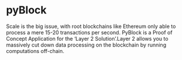 # pyBlock
Scale is the big issue, with root blockchains like Ethereum only able to process a mere 15-20 transactions per second. PyBlock is a Proof of Concept Application for the ‘Layer 2 Solution’.Layer 2 allows you to massively cut down data processing on the blockchain by running computations off-chain.
